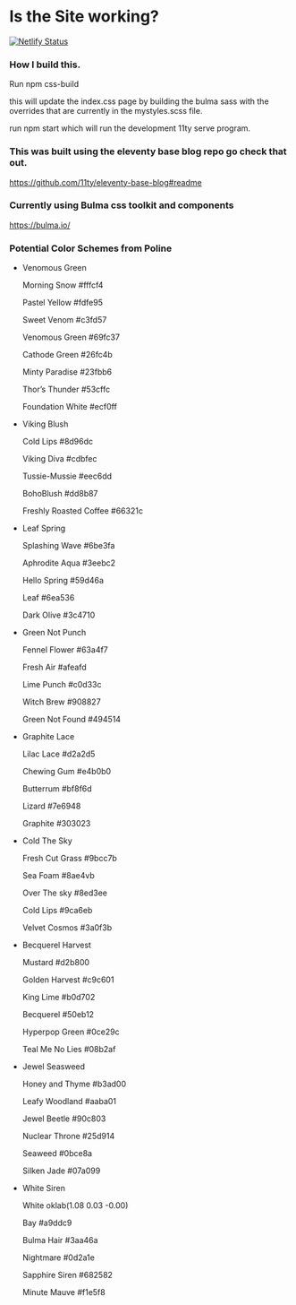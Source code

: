 # Is the Site working?
[![Netlify Status](https://api.netlify.com/api/v1/badges/5d32c266-4327-4652-9bc1-b719a4c6b5e8/deploy-status)](https://app.netlify.com/sites/dumasymptotedotcom/deploys)

### How I build this.
Run npm css-build

this will update the index.css page by building the bulma sass with the overrides that are currently in the mystyles.scss file.

run npm start which will run the development 11ty serve program.


### This was built using the eleventy base blog repo go check that out.
https://github.com/11ty/eleventy-base-blog#readme

### Currently using Bulma css toolkit and components
https://bulma.io/


### Potential Color Schemes from Poline
- Venomous Green

    Morning Snow
    #fffcf4

    Pastel Yellow
    #fdfe95

    Sweet Venom
    #c3fd57

    Venomous Green
    #69fc37

    Cathode Green
    #26fc4b

    Minty Paradise
    #23fbb6

    Thor’s Thunder
    #53cffc

    Foundation White
    #ecf0ff

- Viking Blush

    Cold Lips
    #8d96dc

    Viking Diva
    #cdbfec

    Tussie-Mussie
    #eec6dd

    BohoBlush
    #dd8b87

    Freshly Roasted Coffee
    #66321c

- Leaf Spring

    Splashing Wave
    #6be3fa

    Aphrodite Aqua
    #3eebc2

    Hello Spring
    #59d46a

    Leaf
    #6ea536

    Dark Olive
    #3c4710

- Green Not Punch

    Fennel Flower
    #63a4f7

    Fresh Air
    #afeafd

    Lime Punch
    #c0d33c

    Witch Brew
    #908827

    Green Not Found
    #494514

- Graphite Lace

    Lilac Lace
    #d2a2d5

    Chewing Gum
    #e4b0b0

    Butterrum
    #bf8f6d

    Lizard
    #7e6948

    Graphite
    #303023

- Cold The Sky

    Fresh Cut Grass
    #9bcc7b

    Sea Foam
    #8ae4vb

    Over The sky
    #8ed3ee

    Cold Lips
    #9ca6eb

    Velvet Cosmos
    #3a0f3b

- Becquerel Harvest

    Mustard
    #d2b800

    Golden Harvest
    #c9c601

    King Lime
    #b0d702

    Becquerel
    #50eb12

    Hyperpop Green
    #0ce29c

    Teal Me No Lies
    #08b2af

- Jewel Seasweed

    Honey and Thyme
    #b3ad00

    Leafy Woodland
    #aaba01

    Jewel Beetle
    #90c803

    Nuclear Throne
    #25d914

    Seaweed
    #0bce8a

    Silken Jade
    #07a099


- White Siren

    White
    oklab(1.08 0.03 -0.00)

    Bay
    #a9ddc9

    Bulma Hair
    #3aa46a

    Nightmare
    #0d2a1e

    Sapphire Siren
    #682582

    Minute Mauve
    #f1e5f8

